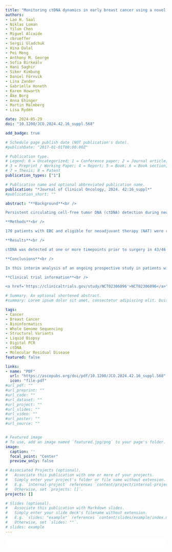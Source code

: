 ```yaml
---
title: "Monitoring ctDNA dynamics in early breast cancer using a novel ultra-sensitive tumor-informed structural variant approach combining whole-genome sequencing and multiplex dPCR"
authors:
- Lao H. Saal
- Niklas Loman
- Yilun Chen
- Miguel Alcaide
- cbrueffer
- Sergii Gladchuk
- Hina Dalal
- Pei Meng
- Anthony M. George
- Sofia Birkeälv
- Hani Saghir
- Siker Kimbung
- Daniel Förnvik
- Lina Zander
- Gabriella Honeth
- Karen Howarth
- Åke Borg
- Anna Ehinger
- Martin Malmberg
- Lisa Rydén

date: 2024-05-29
doi: "10.1200/JCO.2024.42.16_suppl.568"

add_badge: true

# Schedule page publish date (NOT publication's date).
#publishDate: "2017-01-01T00:00:00Z"

# Publication type.
# Legend: 0 = Uncategorized; 1 = Conference paper; 2 = Journal article;
# 3 = Preprint / Working Paper; 4 = Report; 5 = Book; 6 = Book section;
# 7 = Thesis; 8 = Patent
publication_types: ["1"]

# Publication name and optional abbreviated publication name.
publication: "*Journal of Clinical Oncology, 2024. 42:16_suppl*"
#publication_short: ""

abstract: "**Background**<br />

Persistent circulating cell-free tumor DNA (ctDNA) detection during neoadjuvant treatment of early-breast cancer (EBC) indicates high-risk disease. Detection of ctDNA post-resection of EBC (molecular residual disease, MRD) indicates occult metastatic disease and impending disease relapse. For ctDNA to be integrated into EBC management, accessible and scalable diagnostic tools are required. Here, we apply a highly sensitive, personalized tumor-informed approach to ctDNA evaluation predicated on analyses of structural variants (SVs) using a novel digital PCR (dPCR) SV technology.<br />

**Methods**<br />

170 patients with EBC and eligible for neoadjuvant therapy (NAT) were recruited through the prospective SCAN-B study (NCT02306096) between Dec 2014 and Mar 2019 (25.8% TNBC, 47.1% HR+/HER2- and 24.1% HER2+). Interim results are presented for the first 46 consecutive patients (comprising 567 plasma samples) where minimum QC criteria were met (10% tumor content and 10x sequencing depth). Whole genome sequencing (WGS) was performed on tumor material and personalized multiplex dPCR assays designed tracking up to 8 SVs for use in ctDNA analyses. Plasma samples were collected at baseline, during NAT, pre- and post-surgery and at 6-monthly intervals during follow up. Clinical characteristics and recurrence outcomes were recorded.<br />

**Results**<br />

ctDNA was detected at one or more timepoints prior to surgery in 43/46 (93%) patients across all breast cancer subtypes, at a median variant allele frequency (VAF) of 0.14% (range 0.0002% - 27.6%). ctDNA levels remained detectable at the end of NAT in 24% patients (11/46); 5/11 (45%) ctDNA positive patients experienced disease relapse versus 1/35 (3%) ctDNA negative patients (P=0.002, Fisher’s exact test). At one or more post-operative timepoints, ctDNA was detected in 6/6 (100%) patients who experienced clinical recurrence, with lead times up to 52 months (median 11.8 months, range 3.5 to 52 months). In 40 patients without presentation of clinical recurrence to date, ctDNA was undetectable across 285/287 (99.3%) plasma timepoints collected post-surgery. Post-operative detection of ctDNA associated with poor overall survival (OS) compared to absence of ctDNA (log-rank P<0.0001).<br />

**Conclusions**<br />

In this interim analysis of an ongoing prospective study in patients with EBC receiving NAT, we analyzed plasma for ctDNA using a novel tumor-informed dPCR assay tracking patient-specific SVs. ctDNA detection post-neoadjuvant therapy, prior to surgery associated with high-risk of disease relapse. Postoperative ctDNA detection was observed in 100% patients with clinical recurrence, and associated with poorer OS and long lead-times. Our data demonstrate the feasibility of SVs as an MRD analyte and provide evidence for high levels of clinical sensitivity achievable with this approach in EBC.<br />

**Clinical trial information**<br />

<a href='https://clinicaltrials.gov/study/NCT02306096'>NCT02306096</a>"

# Summary. An optional shortened abstract.
#summary: Lorem ipsum dolor sit amet, consectetur adipiscing elit. Duis posuere tellus ac convallis placerat. Proin tincidunt magna sed ex sollicitudin condimentum.

tags:
- Cancer
- Breast Cancer
- Bioinformatics
- Whole Genome Sequencing
- Structural Variants
- Liquid Biopsy
- Digital PCR
- ctDNA
- Molecular Residual Disease
featured: false

links:
- name: "PDF"
  url: "https://ascopubs.org/doi/pdf/10.1200/JCO.2024.42.16_suppl.568"
  icon: "file-pdf"
#url_pdf: ""
#url_preprint: ""
#url_code: ""
#url_dataset: ""
#url_project: ""
#url_slides: ""
#url_video: ""
#url_poster: ""
#url_source: ""


# Featured image
# To use, add an image named `featured.jpg/png` to your page's folder. 
image:
  caption: ''
  focal_point: "Center"
  preview_only: false

# Associated Projects (optional).
#   Associate this publication with one or more of your projects.
#   Simply enter your project's folder or file name without extension.
#   E.g. `internal-project` references `content/project/internal-project/index.md`.
#   Otherwise, set `projects: []`.
projects: []

# Slides (optional).
#   Associate this publication with Markdown slides.
#   Simply enter your slide deck's filename without extension.
#   E.g. `slides: "example"` references `content/slides/example/index.md`.
#   Otherwise, set `slides: ""`.
# slides: example
---
```


<html>
  <style>
    section {
        background: white;
        color: black;
        border-radius: 1em;
        padding: 1em;
        left: 50% }
    #inner {
        display: inline-block;
        display: flex;
        align-items: center;
        justify-content: center }
  </style>
  <section>
    <div id="inner">
      <script type='text/javascript' src='https://d1bxh8uas1mnw7.cloudfront.net/assets/embed.js'></script>
        <span style="float:left";
          class="__dimensions_badge_embed__"
          data-doi="10.1200/JCO.2024.42.16_suppl.568"
          data-hide-zero-citations="true"
          data-legend="always">
        </span>
      <script async src="https://badge.dimensions.ai/badge.js" charset="utf-8"></script>
        <div style="float:right";
          data-link-target="_blank"
          data-badge-details="right"
          data-badge-type="medium-donut"
          data-doi="10.1200/JCO.2024.42.16_suppl.568"
          data-condensed="true"
          data-hide-no-mentions="true"
          class="altmetric-embed">
        </div>
    </div>
  </section>

